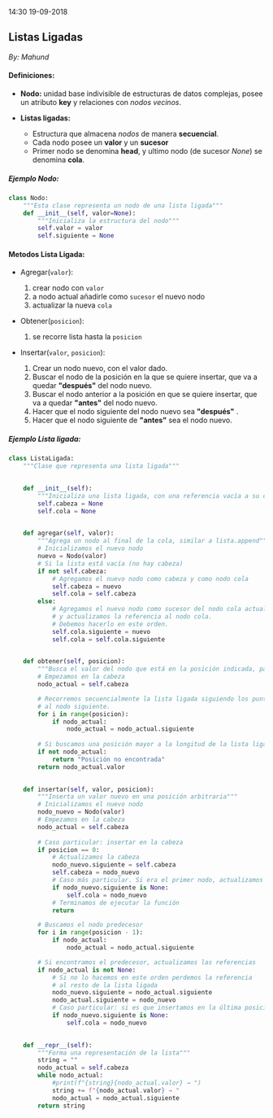14:30 19-09-2018

## Listas Ligadas
_By: Mahund_

#### Definiciones:

- **Nodo:** unidad base indivisible de estructuras de datos complejas, posee un atributo **key** y relaciones con *nodos vecinos*.

- **Listas ligadas:** 
    - Estructura que almacena *nodos* de manera **secuencial**.
    - Cada nodo posee un **valor** y un **sucesor**
    - Primer nodo se denomina **head**, y ultimo nodo (de sucesor *None*) se denomina **cola**.

##### Ejemplo Nodo:

```python
class Nodo:
    """Esta clase representa un nodo de una lista ligada"""
    def __init__(self, valor=None):
        """Inicializa la estructura del nodo"""
        self.valor = valor
        self.siguiente = None
```

#### Metodos Lista Ligada:

- Agregar(`valor`):
    1. crear nodo con `valor`
    1. a nodo actual añadirle como `sucesor` el nuevo nodo
    1. actualizar la nueva `cola`

- Obtener(`posicion`):
    1. se recorre lista hasta la `posicion`

- Insertar(`valor`, `posicion`):
    1. Crear un nodo nuevo, con el valor dado.
    1. Buscar el nodo de la posición en la que se quiere insertar, que va a quedar **"después"** del nodo nuevo.
    1. Buscar el nodo anterior a la posición en que se quiere insertar, que va a quedar **"antes"** del nodo nuevo.
    1. Hacer que el nodo siguiente del nodo nuevo sea  **"después"** .
    1. Hacer que el nodo siguiente de  **"antes"**  sea el nodo nuevo.

##### Ejemplo Lista ligada:

```python
class ListaLigada:
    """Clase que representa una lista ligada"""

    
    def __init__(self):
        """Inicializa una lista ligada, con una referencia vacía a su cabeza y cola"""
        self.cabeza = None
        self.cola = None

        
    def agregar(self, valor):
        """Agrega un nodo al final de la cola, similar a lista.append"""
        # Inicializamos el nuevo nodo
        nuevo = Nodo(valor)
        # Si la lista está vacía (no hay cabeza)
        if not self.cabeza:
            # Agregamos el nuevo nodo como cabeza y como nodo cola
            self.cabeza = nuevo
            self.cola = self.cabeza
        else:
            # Agregamos el nuevo nodo como sucesor del nodo cola actual,
            # y actualizamos la referencia al nodo cola.
            # Debemos hacerlo en este orden.
            self.cola.siguiente = nuevo
            self.cola = self.cola.siguiente

            
    def obtener(self, posicion):
        """Busca el valor del nodo que está en la posición indicada, partiendo de 0"""
        # Empezamos en la cabeza
        nodo_actual = self.cabeza

        # Recorremos secuencialmente la lista ligada siguiendo los punteros
        # al nodo siguiente.
        for i in range(posicion):
            if nodo_actual:
                nodo_actual = nodo_actual.siguiente
        
        # Si buscamos una posición mayor a la longitud de la lista ligada
        if not nodo_actual:
            return "Posición no encontrada"
        return nodo_actual.valor

    
    def insertar(self, valor, posicion):
        """Inserta un valor nuevo en una posición arbitraria"""
        # Inicializamos el nuevo nodo
        nodo_nuevo = Nodo(valor)
        # Empezamos en la cabeza
        nodo_actual = self.cabeza
        
        # Caso particular: insertar en la cabeza
        if posicion == 0:
            # Actualizamos la cabeza
            nodo_nuevo.siguiente = self.cabeza
            self.cabeza = nodo_nuevo
            # Caso más particular. Si era el primer nodo, actualizamos la cola
            if nodo_nuevo.siguiente is None:
                self.cola = nodo_nuevo
            # Terminamos de ejecutar la función
            return

        # Buscamos el nodo predecesor
        for i in range(posicion - 1):
            if nodo_actual:
                nodo_actual = nodo_actual.siguiente

        # Si encontramos el predecesor, actualizamos las referencias
        if nodo_actual is not None:
            # Si no lo hacemos en este orden perdemos la referencia
            # al resto de la lista ligada
            nodo_nuevo.siguiente = nodo_actual.siguiente        
            nodo_actual.siguiente = nodo_nuevo
            # Caso particular: si es que insertamos en la última posición
            if nodo_nuevo.siguiente is None:
                self.cola = nodo_nuevo

                
    def __repr__(self):
        """Forma una representación de la lista"""
        string = ""
        nodo_actual = self.cabeza
        while nodo_actual:
            #print(f"{string}{nodo_actual.valor} → ")
            string += f"{nodo_actual.valor} → "
            nodo_actual = nodo_actual.siguiente
        return string
```